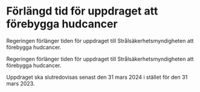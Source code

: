 # Förlängd tid för uppdraget att förebygga hudcancer

Regeringen förlänger tiden för uppdraget till Strålsäkerhetsmyndigheten att förebygga hudcancer.

Regeringen förlänger tiden för uppdraget till Strålsäkerhetsmyndigheten att förebygga hudcancer.

Uppdraget ska slutredovisas senast den 31 mars 2024 i stället för den 31 mars 2023.
